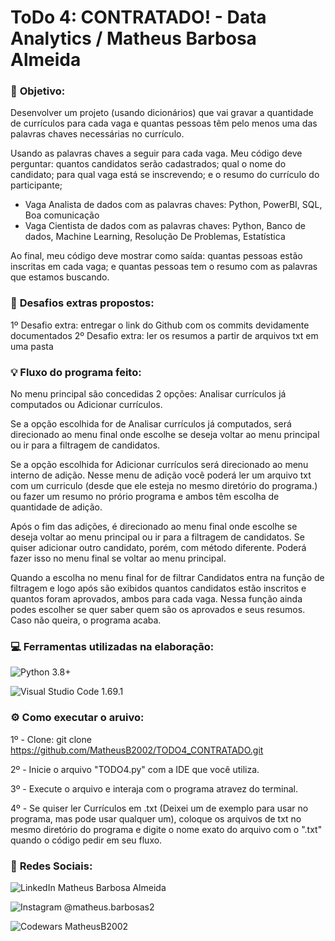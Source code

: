 # ToDo 4: CONTRATADO! - Data Analytics / Matheus Barbosa Almeida


### 🚩 **Objetivo:**

Desenvolver um projeto (usando dicionários) que vai gravar a quantidade de currículos para cada vaga e quantas pessoas têm pelo menos uma das palavras chaves necessárias no currículo. 

Usando as palavras chaves a seguir para cada vaga. Meu código deve perguntar: quantos candidatos serão cadastrados; qual o nome do candidato; para qual vaga está se inscrevendo; e o resumo do currículo do participante;

   - Vaga Analista de dados com as palavras chaves: Python, PowerBI, SQL, Boa comunicação
   - Vaga Cientista de dados com as palavras chaves: Python, Banco de dados, Machine Learning, Resolução De Problemas, Estatística

Ao final, meu código deve mostrar como saída: quantas pessoas estão inscritas em cada vaga; e quantas pessoas tem o resumo com as palavras que estamos buscando.


### 🎯 **Desafios extras propostos:**

1º Desafio extra: entregar o link do Github com os commits devidamente documentados
2º Desafio extra: ler os resumos a partir de arquivos txt em uma pasta 


###  💡  **Fluxo do programa feito:**

No menu principal são concedidas 2 opções:
Analisar currículos já computados ou  Adicionar currículos.


Se a opção escolhida for de Analisar currículos já computados, será direcionado ao menu final onde escolhe se deseja voltar ao menu principal ou ir para a filtragem de candidatos.

Se a opção escolhida for Adicionar currículos será direcionado ao menu interno de adição.
Nesse menu de adição você poderá ler um arquivo txt com um curriculo (desde que ele esteja no mesmo diretório do programa.) ou fazer um resumo no prório programa e ambos têm escolha de quantidade de adição.

Após o fim das adições, é direcionado ao menu final onde escolhe se deseja voltar ao menu principal ou ir para a filtragem de candidatos.
Se quiser adicionar outro candidato, porém, com método diferente. Poderá fazer isso no menu final se voltar ao menu principal.

Quando a escolha no menu final for de filtrar Candidatos entra na função de filtragem e logo após são exibidos quantos candidatos estão inscritos e quantos foram aprovados, ambos para cada vaga.
Nessa função ainda podes escolher se quer saber quem são os aprovados e seus resumos. Caso não queira, o programa acaba.


### 💻 **Ferramentas utilizadas na elaboração:** 

![Python](https://img.shields.io/badge/python-3670A0?style=for-the-badge&logo=python&logoColor=ffdd54) 3.8+

![Visual Studio Code](https://img.shields.io/badge/Visual%20Studio%20Code-0078d7.svg?style=for-the-badge&logo=visual-studio-code&logoColor=white) 1.69.1


### ⚙ **Como executar o aruivo:**

1º - Clone:
git clone https://github.com/MatheusB2002/TODO4_CONTRATADO.git

2º - Inicie o arquivo "TODO4.py" com a IDE que você utiliza.

3º - Execute o arquivo e interaja com o programa atravez do terminal.

4º - Se quiser ler Currículos em .txt (Deixei um de exemplo para usar no programa, mas pode usar qualquer um), coloque os arquivos de txt no mesmo diretório do programa e digite o nome exato do arquivo com o ".txt" quando o código pedir em seu fluxo.


### 📱 **Redes Sociais:**

![LinkedIn](https://img.shields.io/badge/linkedin-%230077B5.svg?style=for-the-badge&logo=linkedin&logoColor=white) Matheus Barbosa Almeida

![Instagram](https://img.shields.io/badge/Instagram-%23E4405F.svg?style=for-the-badge&logo=Instagram&logoColor=white) @matheus.barbosas2

![Codewars](https://img.shields.io/badge/Codewars-B1361E?style=for-the-badge&logo=codewars&logoColor=grey) MatheusB2002
